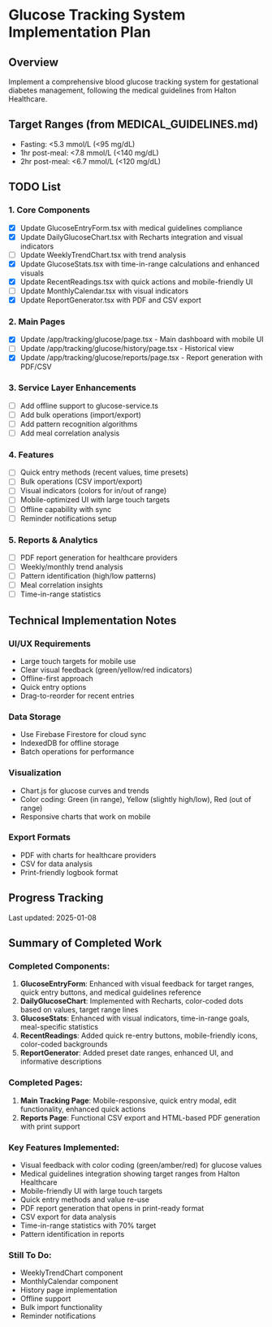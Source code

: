 # Glucose Tracking System Implementation Plan

## Overview

Implement a comprehensive blood glucose tracking system for gestational diabetes management, following the medical guidelines from Halton Healthcare.

## Target Ranges (from MEDICAL_GUIDELINES.md)

- Fasting: <5.3 mmol/L (<95 mg/dL)
- 1hr post-meal: <7.8 mmol/L (<140 mg/dL)
- 2hr post-meal: <6.7 mmol/L (<120 mg/dL)

## TODO List

### 1. Core Components

- [x] Update GlucoseEntryForm.tsx with medical guidelines compliance
- [x] Update DailyGlucoseChart.tsx with Recharts integration and visual indicators
- [ ] Update WeeklyTrendChart.tsx with trend analysis
- [x] Update GlucoseStats.tsx with time-in-range calculations and enhanced visuals
- [x] Update RecentReadings.tsx with quick actions and mobile-friendly UI
- [ ] Update MonthlyCalendar.tsx with visual indicators
- [x] Update ReportGenerator.tsx with PDF and CSV export

### 2. Main Pages

- [x] Update /app/tracking/glucose/page.tsx - Main dashboard with mobile UI
- [ ] Update /app/tracking/glucose/history/page.tsx - Historical view
- [x] Update /app/tracking/glucose/reports/page.tsx - Report generation with PDF/CSV

### 3. Service Layer Enhancements

- [ ] Add offline support to glucose-service.ts
- [ ] Add bulk operations (import/export)
- [ ] Add pattern recognition algorithms
- [ ] Add meal correlation analysis

### 4. Features

- [ ] Quick entry methods (recent values, time presets)
- [ ] Bulk operations (CSV import/export)
- [ ] Visual indicators (colors for in/out of range)
- [ ] Mobile-optimized UI with large touch targets
- [ ] Offline capability with sync
- [ ] Reminder notifications setup

### 5. Reports & Analytics

- [ ] PDF report generation for healthcare providers
- [ ] Weekly/monthly trend analysis
- [ ] Pattern identification (high/low patterns)
- [ ] Meal correlation insights
- [ ] Time-in-range statistics

## Technical Implementation Notes

### UI/UX Requirements

- Large touch targets for mobile use
- Clear visual feedback (green/yellow/red indicators)
- Offline-first approach
- Quick entry options
- Drag-to-reorder for recent entries

### Data Storage

- Use Firebase Firestore for cloud sync
- IndexedDB for offline storage
- Batch operations for performance

### Visualization

- Chart.js for glucose curves and trends
- Color coding: Green (in range), Yellow (slightly high/low), Red (out of range)
- Responsive charts that work on mobile

### Export Formats

- PDF with charts for healthcare providers
- CSV for data analysis
- Print-friendly logbook format

## Progress Tracking

Last updated: 2025-01-08

## Summary of Completed Work

### Completed Components:

1. **GlucoseEntryForm**: Enhanced with visual feedback for target ranges, quick entry buttons, and medical guidelines reference
2. **DailyGlucoseChart**: Implemented with Recharts, color-coded dots based on values, target range lines
3. **GlucoseStats**: Enhanced with visual indicators, time-in-range goals, meal-specific statistics
4. **RecentReadings**: Added quick re-entry buttons, mobile-friendly icons, color-coded backgrounds
5. **ReportGenerator**: Added preset date ranges, enhanced UI, and informative descriptions

### Completed Pages:

1. **Main Tracking Page**: Mobile-responsive, quick entry modal, edit functionality, enhanced quick actions
2. **Reports Page**: Functional CSV export and HTML-based PDF generation with print support

### Key Features Implemented:

- Visual feedback with color coding (green/amber/red) for glucose values
- Medical guidelines integration showing target ranges from Halton Healthcare
- Mobile-friendly UI with large touch targets
- Quick entry methods and value re-use
- PDF report generation that opens in print-ready format
- CSV export for data analysis
- Time-in-range statistics with 70% target
- Pattern identification in reports

### Still To Do:

- WeeklyTrendChart component
- MonthlyCalendar component
- History page implementation
- Offline support
- Bulk import functionality
- Reminder notifications
